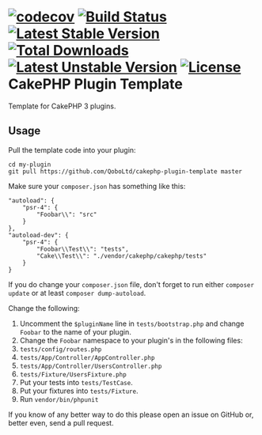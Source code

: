 [![codecov](https://codecov.io/gh/QoboLtd/cakephp-utils/branch/master/graph/badge.svg)](https://codecov.io/gh/QoboLtd/cakephp-utils) 
[![Build Status](https://travis-ci.org/QoboLtd/cakephp-utils.svg?branch=master)](https://travis-ci.org/QoboLtd/cakephp-utils)
[![Latest Stable Version](https://poser.pugx.org/qobo/cakephp-utils/v/stable)](https://packagist.org/packages/qobo/cakephp-csv-migrations)
[![Total Downloads](https://poser.pugx.org/qobo/cakephp-utils/downloads)](https://packagist.org/packages/qobo/cakephp-csv-migrations)
[![Latest Unstable Version](https://poser.pugx.org/qobo/cakephp-utils/v/unstable)](https://packagist.org/packages/qobo/cakephp-csv-migrations)
[![License](https://poser.pugx.org/qobo/cakephp-utils/license)](https://packagist.org/packages/qobo/cakephp-csv-migrations)
CakePHP Plugin Template
=======================

Template for CakePHP 3 plugins.

Usage
-----

Pull the template code into your plugin:

```
cd my-plugin
git pull https://github.com/QoboLtd/cakephp-plugin-template master
```

Make sure your `composer.json` has something like this:

```
"autoload": {
    "psr-4": {
        "Foobar\\": "src"
    }
},
"autoload-dev": {
    "psr-4": {
        "Foobar\\Test\\": "tests",
        "Cake\\Test\\": "./vendor/cakephp/cakephp/tests"
    }
}
```

If you do change your `composer.json` file, don't forget to run
either `composer update` or at least `composer dump-autoload`.

Change the following:

1. Uncomment the `$pluginName` line in `tests/bootstrap.php` and change `Foobar` to the name of your plugin.
2. Change the `Foobar` namespace to your plugin's in the following files:
  1. `tests/config/routes.php`
  2. `tests/App/Controller/AppController.php`
  3. `tests/App/Controller/UsersController.php`
  4. `tests/Fixture/UsersFixture.php`
3. Put your tests into `tests/TestCase`.
4. Put your fixtures into `tests/Fixture`.
5. Run `vendor/bin/phpunit`

If you know of any better way to do this please open an issue on GitHub or, better even, send a pull request.

